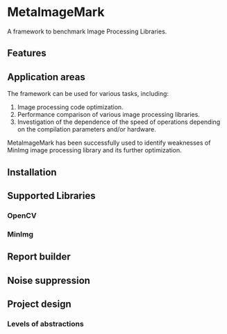 # MetaImageMark

A framework to benchmark Image Processing Libraries.

## Features

## Application areas

The framework can be used for various tasks, including:

1. Image processing code optimization.
2. Performance comparison of various image processing libraries.
3. Investigation of the dependence of the speed of operations depending on the compilation parameters and/or hardware.

MetaImageMark has been successfully used to identify weaknesses of MinImg image processing library and its further
optimization.

## Installation

## Supported Libraries

### OpenCV

### MinImg

## Report builder

## Noise suppression

## Project design

### Levels of abstractions
